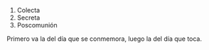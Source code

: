 1. Colecta
2. Secreta
3. Poscomunión

Primero va la del día que se conmemora, luego la del día que toca.